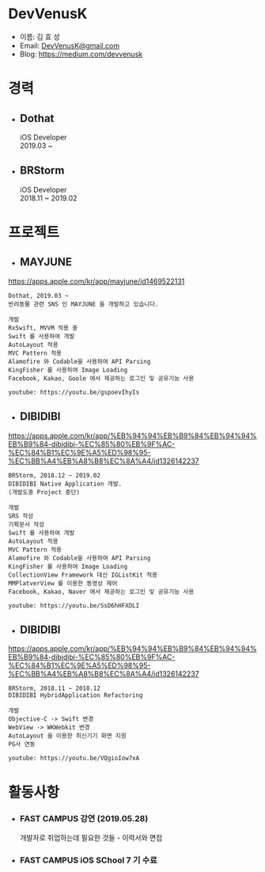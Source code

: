 # DevVenusK

* 이름: 김 효 성 </br>
* Email: DevVenusK@gmail.com </br>
* Blog: https://medium.com/devvenusk

# 경력
 
* ## Dothat </br>
    iOS Developer </br> 
    2019.03 ~
    
* ## BRStorm </br>
    iOS Developer </br>
    2018.11 ~ 2019.02
 
# 프로젝트

* ## MAYJUNE </br>

https://apps.apple.com/kr/app/mayjune/id1469522131


    Dothat, 2019.03 ~
    반려동물 관련 SNS 인 MAYJUNE 을 개발하고 있습니다.
    
    개발
    RxSwift, MVVM 적용 중
    Swift 를 사용하여 개발
    AutoLayout 적용
    MVC Pattern 적용
    Alamofire 와 Codable을 사용하여 API Parsing
    KingFisher 를 사용하여 Image Loading
    Facebook, Kakao, Goole 에서 제공하는 로그인 및 공유기능 사용
    
    youtube: https://youtu.be/gspoevIhyIs
    
* ## DIBIDIBI </br>

https://apps.apple.com/kr/app/%EB%94%94%EB%B9%84%EB%94%94%EB%B9%84-dibidibi-%EC%85%80%EB%9F%AC-%EC%84%B1%EC%9E%A5%ED%98%95-%EC%BB%A4%EB%A8%B8%EC%8A%A4/id1326142237


    BRStorm, 2018.12 ~ 2019.02
    DIBIDIBI Native Application 개발.
    (개발도중 Project 중단)
    
    개발
    SRS 작성 
    기획문서 작성 
    Swift 를 사용하여 개발 
    AutoLayout 적용
    MVC Pattern 적용
    Alamofire 와 Codable을 사용하여 API Parsing
    KingFisher 를 사용하여 Image Loading
    CollectionView Framework 대신 IGListKit 적용
    MMPlatverView 를 이용한 동영상 제어 
    Facebook, Kakao, Naver 에서 제공하는 로그인 및 공유기능 사용
    
    youtube: https://youtu.be/SsD6hHFXDLI
    
* ## DIBIDIBI </br>

https://apps.apple.com/kr/app/%EB%94%94%EB%B9%84%EB%94%94%EB%B9%84-dibidibi-%EC%85%80%EB%9F%AC-%EC%84%B1%EC%9E%A5%ED%98%95-%EC%BB%A4%EB%A8%B8%EC%8A%A4/id1326142237


    BRStorm, 2018.11 ~ 2018.12
    DIBIDIBI HybridApplication Refactoring
    
    개발
    Objective-C -> Swift 변경
    WebView -> WKWebkit 변경
    AutoLayout 을 이용한 최신기기 화면 지원
    PG사 연동
    
    youtube: https://youtu.be/VQgioIow7xA
     
# 활동사항

* ### FAST CAMPUS 강연 (2019.05.28) </br> 
   개발자로 취업하는데 필요한 것들 - 이력서와 면접 
* ### FAST CAMPUS iOS SChool 7 기 수료


